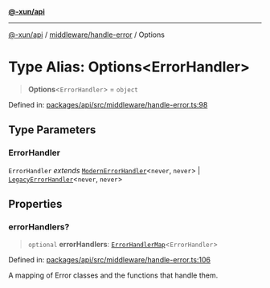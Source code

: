 [**@-xun/api**](../../../README.md)

***

[@-xun/api](../../../README.md) / [middleware/handle-error](../README.md) / Options

# Type Alias: Options\<ErrorHandler\>

> **Options**\<`ErrorHandler`\> = `object`

Defined in: [packages/api/src/middleware/handle-error.ts:98](https://github.com/Xunnamius/api-utils/blob/2e0fabcd55b7c3db9985d1dbdad536d0a6ac1016/packages/api/src/middleware/handle-error.ts#L98)

## Type Parameters

### ErrorHandler

`ErrorHandler` *extends* [`ModernErrorHandler`](ModernErrorHandler.md)\<`never`, `never`\> \| [`LegacyErrorHandler`](LegacyErrorHandler.md)\<`never`, `never`\>

## Properties

### errorHandlers?

> `optional` **errorHandlers**: [`ErrorHandlerMap`](ErrorHandlerMap.md)\<`ErrorHandler`\>

Defined in: [packages/api/src/middleware/handle-error.ts:106](https://github.com/Xunnamius/api-utils/blob/2e0fabcd55b7c3db9985d1dbdad536d0a6ac1016/packages/api/src/middleware/handle-error.ts#L106)

A mapping of Error classes and the functions that handle them.

